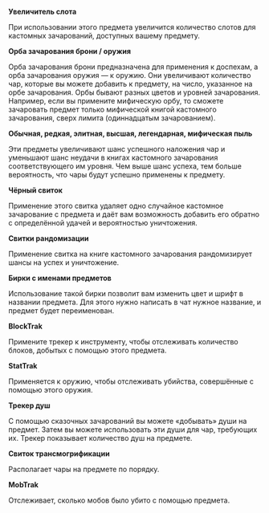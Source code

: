 **Увеличитель слота**

При использовании этого предмета увеличится количество слотов для кастомных зачарований, доступных вашему предмету.

**Орба зачарования брони / оружия**

Орба зачарования брони предназначена для применения к доспехам, а орба зачарования оружия — к оружию. Они увеличивают количество чар, которые вы можете добавить к предмету, на число, указанное на орбе зачарования. Орбы бывают разных цветов и уровней зачарования. Например, если вы примените мифическую орбу, то сможете зачаровать предмет только мифической книгой кастомного зачарования, сверх лимита (одиннадцатым зачарованием).

**Обычная, редкая, элитная, высшая, легендарная, мифическая пыль**

Эти предметы увеличивают шанс успешного наложения чар и уменьшают шанс неудачи в книгах кастомного зачарования соответствующего им уровня. Чем выше шанс успеха, тем больше вероятность, что чары будут успешно применены к предмету.

**Чёрный свиток**

Применение этого свитка удаляет одно случайное кастомное зачарование с предмета и даёт вам возможность добавить его обратно с определённой удачей и вероятностью уничтожения.

**Свитки рандомизации**

Применение свитка на книге кастомного зачарования рандомизирует шансы на успех и уничтожение.

**Бирки с именами предметов**

Использование такой бирки позволит вам изменить цвет и шрифт в названии предмета. Для этого нужно написать в чат нужное название, и предмет будет переименован.

**BlockTrak**

Примените трекер к инструменту, чтобы отслеживать количество блоков, добытых с помощью этого предмета.

**StatTrak**

Применяется к оружию, чтобы отслеживать убийства, совершённые с помощью этого оружия.

**Трекер душ**

С помощью сказочных зачарований вы можете «добывать» души на предмет. Затем вы можете использовать эти души для чар, требующих их. Трекер показывает количество душ на предмете.

**Свиток трансмогрификации**

Располагает чары на предмете по порядку.

**MobTrak**

Отслеживает, сколько мобов было убито с помощью предмета.